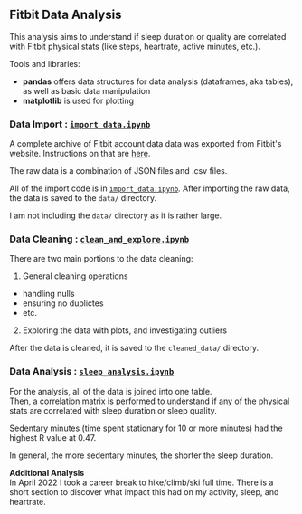 ## Fitbit Data Analysis 

This analysis aims to understand if sleep duration or quality are correlated with Fitbit physical stats (like steps, heartrate, active minutes, etc.).

Tools and libraries: 
- **pandas** offers data structures for data analysis (dataframes, aka tables), as well as basic data manipulation 
- **matplotlib** is used for plotting 

### Data Import  : [`import_data.ipynb`](https://github.com/jackie-kinsler/sleep_analysis_py/blob/master/import_data.ipynb)
A complete archive of Fitbit account data data was exported from Fitbit's website. Instructions on that are [here](https://help.fitbit.com/articles/en_US/Help_article/1133.htm).

The raw data is a combination of JSON files and .csv files. 

All of the import code is in [`import_data.ipynb`](https://github.com/jackie-kinsler/sleep_analysis_py/blob/master/import_data.ipynb). 
After importing the raw data, the data is saved to the `data/` directory. 

I am not including the `data/` directory as it is rather large. 

### Data Cleaning  : [`clean_and_explore.ipynb`](https://github.com/jackie-kinsler/sleep_analysis_py/blob/master/clean_and_explore.ipynb)

There are two main portions to the data cleaning: 

1) General cleaning operations
- handling nulls
- ensuring no duplictes
- etc. 
2) Exploring the data with plots, and investigating outliers 

After the data is cleaned, it is saved to the `cleaned_data/` directory. 

### Data Analysis  : [`sleep_analysis.ipynb`](https://github.com/jackie-kinsler/sleep_analysis_py/blob/master/sleep_analysis_py.ipynb)

For the analysis, all of the data is joined into one table.  
Then, a correlation matrix is performed to understand if any of the physical stats are correlated with sleep duration or sleep quality. 

Sedentary minutes (time spent stationary for 10 or more minutes) had the highest R value at 0.47. 

In general, the more sedentary minutes, the shorter the sleep duration. 

**Additional Analysis**  
In April 2022 I took a career break to hike/climb/ski full time. There is a short section to discover what impact this had on my activity, sleep, and heartrate.
